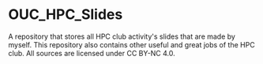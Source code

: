 # OUC_HPC_Slides
A repository that stores all HPC club activity's slides that are made by myself.
This repository also contains other useful and great jobs of the HPC club.
All sources are licensed under CC BY-NC 4.0.
